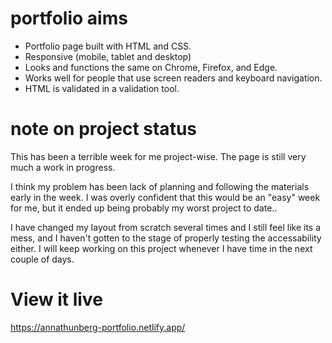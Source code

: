 # portfolio aims

- Portfolio page built with HTML and CSS.
- Responsive (mobile, tablet and desktop)
- Looks and functions the same on Chrome, Firefox, and Edge.
- Works well for people that use screen readers and keyboard navigation.
- HTML is validated in a validation tool.

# note on project status

This has been a terrible week for me project-wise.
The page is still very much a work in progress.

I think my problem has been lack of planning and following the materials early in the week. I was overly confident that this would be an "easy" week for me, but it ended up being probably my worst project to date..

I have changed my layout from scratch several times and I still feel like its a mess, and I haven't gotten to the stage of properly testing the accessability either. I will keep working on this project whenever I have time in the next couple of days.

# View it live

https://annathunberg-portfolio.netlify.app/
